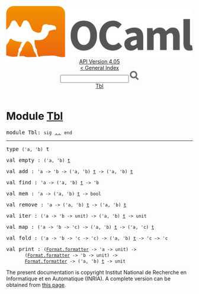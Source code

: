 <!-- ((! set title API !)) ((! set documentation !)) ((! set api !)) ((! set nobreadcrumb !)) -->
<div class="api"><header><nav class="toc brand"><a class="brand" href="https://ocaml.org/"><img src="colour-logo-gray.svg" class="svg" alt="OCaml"></a></nav><nav class="toc"><div class="toc_version"><a href="/docs" id="version-select">API Version 4.05</a></div><a href="index.html">&lt; General Index</a><div class="api_search"><input type="text" name="apisearch" id="api_search" oninput="mySearch(false);" onkeypress="this.oninput();" onclick="this.oninput();" onpaste="this.oninput();">
<img src="search_icon.svg" alt="Search" class="svg" onclick="mySearch(false)"></div>
<div id="search_results"></div><div class="toc_title"><a href="#top">Tbl</a></div><ul></ul></nav></header>

<h1>Module <a href="type_Tbl.html">Tbl</a></h1>

<pre><span class="keyword">module</span> Tbl: <code class="code"><span class="keyword">sig</span></code> <a href="Tbl.html">..</a> <code class="code"><span class="keyword">end</span></code></pre><hr width="100%">

<pre><span id="TYPEt"><span class="keyword">type</span> <code class="type">('a, 'b)</code> t</span> </pre>


<pre><span id="VALempty"><span class="keyword">val</span> empty</span> : <code class="type">('a, 'b) <a href="Tbl.html#TYPEt">t</a></code></pre>
<pre><span id="VALadd"><span class="keyword">val</span> add</span> : <code class="type">'a -&gt; 'b -&gt; ('a, 'b) <a href="Tbl.html#TYPEt">t</a> -&gt; ('a, 'b) <a href="Tbl.html#TYPEt">t</a></code></pre>
<pre><span id="VALfind"><span class="keyword">val</span> find</span> : <code class="type">'a -&gt; ('a, 'b) <a href="Tbl.html#TYPEt">t</a> -&gt; 'b</code></pre>
<pre><span id="VALmem"><span class="keyword">val</span> mem</span> : <code class="type">'a -&gt; ('a, 'b) <a href="Tbl.html#TYPEt">t</a> -&gt; bool</code></pre>
<pre><span id="VALremove"><span class="keyword">val</span> remove</span> : <code class="type">'a -&gt; ('a, 'b) <a href="Tbl.html#TYPEt">t</a> -&gt; ('a, 'b) <a href="Tbl.html#TYPEt">t</a></code></pre>
<pre><span id="VALiter"><span class="keyword">val</span> iter</span> : <code class="type">('a -&gt; 'b -&gt; unit) -&gt; ('a, 'b) <a href="Tbl.html#TYPEt">t</a> -&gt; unit</code></pre>
<pre><span id="VALmap"><span class="keyword">val</span> map</span> : <code class="type">('a -&gt; 'b -&gt; 'c) -&gt; ('a, 'b) <a href="Tbl.html#TYPEt">t</a> -&gt; ('a, 'c) <a href="Tbl.html#TYPEt">t</a></code></pre>
<pre><span id="VALfold"><span class="keyword">val</span> fold</span> : <code class="type">('a -&gt; 'b -&gt; 'c -&gt; 'c) -&gt; ('a, 'b) <a href="Tbl.html#TYPEt">t</a> -&gt; 'c -&gt; 'c</code></pre>
<pre><span id="VALprint"><span class="keyword">val</span> print</span> : <code class="type">(<a href="Format.html#TYPEformatter">Format.formatter</a> -&gt; 'a -&gt; unit) -&gt;<br>       (<a href="Format.html#TYPEformatter">Format.formatter</a> -&gt; 'b -&gt; unit) -&gt;<br>       <a href="Format.html#TYPEformatter">Format.formatter</a> -&gt; ('a, 'b) <a href="Tbl.html#TYPEt">t</a> -&gt; unit</code></pre><div class="copyright">The present documentation is copyright Institut National de Recherche en Informatique et en Automatique (INRIA). A complete version can be obtained from <a href="http://caml.inria.fr/pub/docs/manual-ocaml/">this page</a>.</div></div>